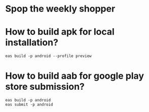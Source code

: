# Spop the weekly shopper

# How to build apk for local installation?

```
eas build -p android --profile preview
```

# How to build aab for google play store submission?

```
eas build -p android
eas submit -p android
```
